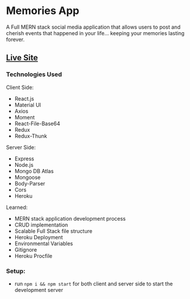# Memories App 

A Full MERN stack social media application that allows users to post and cherish events that happened in your life... keeping your memories lasting forever. 

## [Live Site](https://memories-app-tk.netlify.app/)

### Technologies Used
Client Side: 
+ React.js 
+ Material UI 
+ Axios 
+ Moment
+ React-File-Base64 
+ Redux
+ Redux-Thunk

Server Side: 
+ Express
+ Node.js 
+ Mongo DB Atlas 
+ Mongoose 
+ Body-Parser 
+ Cors 
+ Heroku 

Learned: 
+ MERN stack application development process
+ CRUD implementation 
+ Scalable Full Stack file structure 
+ Heroku Deployment  
+ Environmental Variables 
+ Gitignore 
+ Heroku Procfile 

### Setup:
- run ```npm i && npm start``` for both client and server side to start the development server

